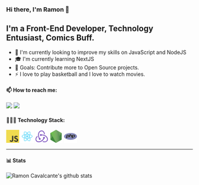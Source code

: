 ### Hi there, I'm Ramon  👋

## I'm a Front-End Developer, Technology Entusiast, Comics Buff.

- 🌱 I'm currently looking to improve my skills on JavaScript and NodeJS
- 🎓 I'm currently learning NextJS
- 🥅 Goals: Contribute more to Open Source projects.
- ⚡ I love to play basketball and I love to watch movies.

#### 📫 How to reach me:
[<img src="https://img.icons8.com/color/48/000000/linkedin.png" width="35px"/>](https://www.linkedin.com/in/ramoncp/)
<a href="mailto:ramoncavpires@gmail.com"> <img src="https://img.icons8.com/fluent/48/000000/gmail.png" width="35px"/> </a>

#### 👨🏻‍💻 Technology Stack:
<code><img width="35px" alt="Javascript" src="https://raw.githubusercontent.com/github/explore/80688e429a7d4ef2fca1e82350fe8e3517d3494d/topics/javascript/javascript.png"></code>
<code><img width="35px" alt="React" src="https://raw.githubusercontent.com/github/explore/80688e429a7d4ef2fca1e82350fe8e3517d3494d/topics/react/react.png"></code>
<code><img width="35px" alt="Redux" src="https://raw.githubusercontent.com/github/explore/80688e429a7d4ef2fca1e82350fe8e3517d3494d/topics/redux/redux.png"></code>
<code><img width="35px" alt="NodeJS" src="https://raw.githubusercontent.com/github/explore/80688e429a7d4ef2fca1e82350fe8e3517d3494d/topics/nodejs/nodejs.png"></code>
<code><img width="35px" alt="NodeJS" src="https://raw.githubusercontent.com/github/explore/80688e429a7d4ef2fca1e82350fe8e3517d3494d/topics/php/php.png"></code>

---

#### 📊 Stats
![Ramon Cavalcante's github stats](https://github-readme-stats.vercel.app/api?username=ramoncp&include_all_commits=true&count_private=true&hide=contribs)

<br />
<br />

<!--
<p align="center"><img src="https://visitor-badge.glitch.me/badge?page_id=ramoncp.ramoncp" alt="visitor badge" /> </p>

**RamonCP/ramoncp** is a ✨ _special_ ✨ repository because its `README.md` (this file) appears on your GitHub profile.

Here are some ideas to get you started:

- 🔭 I’m currently working on ...
- 🌱 I’m currently learning ...
- 👯 I’m looking to collaborate on ...
- 🤔 I’m looking for help with ...
- 💬 Ask me about ...
- 📫 How to reach me: ...
- 😄 Pronouns: ...
- ⚡ Fun fact: ...
-->
